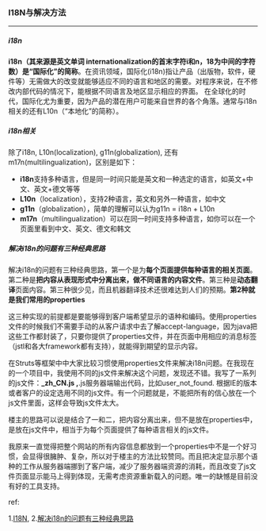 
### I18N与解决方法

***

##### i18n

**i18n（其来源是英文单词 internationalization的首末字符i和n，18为中间的字符数）是“国际化”的简称**。在资讯领域，国际化(i18n)指让产品（出版物，软件，硬件等）无需做大的改变就能够适应不同的语言和地区的需要。对程序来说，在不修改内部代码的情况下，能根据不同语言及地区显示相应的界面。 在全球化的时代，国际化尤为重要，因为产品的潜在用户可能来自世界的各个角落。通常与i18n相关的还有L10n（“本地化”的简称）。



##### i18n相关

除了i18n, L10n(localization), g11n(globalization), 还有m17n(multilingualization)，区别是如下：

- **i18n**支持多种语言，但是同一时间只能是英文和一种选定的语言，如英文+中文、英文+德文等等
- **L10n**（localization），支持2种语言，英文和另外一种语言，如中文
- **g11n**（globalization），简单的理解可以认为g11n = i18n + L10n
- **m17n**（multilingualization）可以在同一时间支持多种语言，如你可以在一个页面里看到中文、英文、德文和韩文



##### 解决i18n的问题有三种经典思路

解决i18n的问题有三种经典思路，第一个是为**每个页面提供每种语言的相关页面**。第二种是**把内容从表现形式中分离出来，做不同语言的内容文件**。第三种是**动态翻译**页面内容。第三种很少见，而且机器翻译技术还很难达到人们的预期。**第2种就是我们常用的properties**

这三种实现的前提都是要能够得到客户端希望显示的语种和编码。使用properties文件的时候我们不需要手动的从客户请求中去了解accept-language，因为java把这些工作都封装了，只要你提供了properties文件，并在页面中用相应的消息标签（jstl和各大framework都有支持），就能得到期望的显示内容。

在Struts等框架中中大家比较习惯使用properties文件来解决i18n问题。在我现在的一个项目中，我使用不同的js文件来解决这个问题，发现还不错。我写了一系列的js文件：**_zh_CN.js ,**.js服务器端输出代码，比如user_not_found. 根据IE的版本或者客户的设定选用不同的js文件。有一个问题就是，不能把所有的信心放在一个js文件里面，这样会导致js文件太大。

楼主的思路可以说是结合了一和二，把内容分离出来，但不是放在properties中，是放在js文件中，相当于为每个页面提供了每种语言相关的js文件。

我原来一直觉得把整个网站的所有内容信息都放到一个properties中不是一个好习惯，会显得很臃肿、复杂，所以对于楼主的方法比较赞同。而且把决定显示那个语种的工作从服务器端挪到了客户端，减少了服务器端资源的消耗，而且改变了js文件页面显示能马上得到体现，无需考虑资源重新载入的问题。唯一的缺憾是目前没有好的工具支持。



ref:

1.[I18N](https://baike.baidu.com/item/I18N/6771940?fr=aladdin),   2.[解决i18n的问题有三种经典思路](https://blog.csdn.net/tommwang/article/details/185442)
